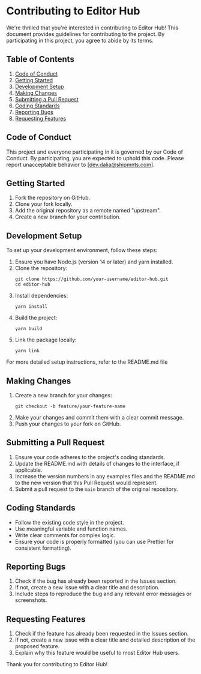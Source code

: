 # Contributing to Editor Hub

We're thrilled that you're interested in contributing to Editor Hub! This document provides guidelines for contributing to the project. By participating in this project, you agree to abide by its terms.

## Table of Contents

1. [Code of Conduct](#code-of-conduct)
2. [Getting Started](#getting-started)
3. [Development Setup](#development-setup)
4. [Making Changes](#making-changes)
5. [Submitting a Pull Request](#submitting-a-pull-request)
6. [Coding Standards](#coding-standards)
7. [Reporting Bugs](#reporting-bugs)
8. [Requesting Features](#requesting-features)

## Code of Conduct

This project and everyone participating in it is governed by our Code of Conduct. By participating, you are expected to uphold this code. Please report unacceptable behavior to [dev.dalia@shipmnts.com].

## Getting Started

1. Fork the repository on GitHub.
2. Clone your fork locally.
3. Add the original repository as a remote named "upstream".
4. Create a new branch for your contribution.

## Development Setup

To set up your development environment, follow these steps:

1. Ensure you have Node.js (version 14 or later) and yarn installed.
2. Clone the repository:
   ```
   git clone https://github.com/your-username/editor-hub.git
   cd editor-hub
   ```
3. Install dependencies:
   ```
   yarn install
   ```
4. Build the project:
   ```
   yarn build
   ```
5. Link the package locally:
   ```
   yarn link
   ```

For more detailed setup instructions, refer to the README.md file

## Making Changes

1. Create a new branch for your changes:
   ```
   git checkout -b feature/your-feature-name
   ```
2. Make your changes and commit them with a clear commit message.
3. Push your changes to your fork on GitHub.

## Submitting a Pull Request

1. Ensure your code adheres to the project's coding standards.
2. Update the README.md with details of changes to the interface, if applicable.
3. Increase the version numbers in any examples files and the README.md to the new version that this Pull Request would represent.
4. Submit a pull request to the `main` branch of the original repository.

## Coding Standards

- Follow the existing code style in the project.
- Use meaningful variable and function names.
- Write clear comments for complex logic.
- Ensure your code is properly formatted (you can use Prettier for consistent formatting).

## Reporting Bugs

1. Check if the bug has already been reported in the Issues section.
2. If not, create a new issue with a clear title and description.
3. Include steps to reproduce the bug and any relevant error messages or screenshots.

## Requesting Features

1. Check if the feature has already been requested in the Issues section.
2. If not, create a new issue with a clear title and detailed description of the proposed feature.
3. Explain why this feature would be useful to most Editor Hub users.

Thank you for contributing to Editor Hub!
